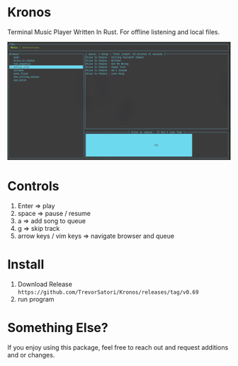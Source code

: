 # Kronos
Terminal Music Player Written In Rust. For offline listening and local files.

![Kronos](kronos.png?raw=true "Title")

# Controls
1. Enter => play
2. space => pause / resume
3. a => add song to queue
4. g => skip track
5. arrow keys / vim keys => navigate browser and queue 

# Install

1. Download Release 
``
    https://github.com/TrevorSatori/Kronos/releases/tag/v0.69
``
2. run program

# Something Else? 

If you enjoy using this package, feel free to reach out and request additions and or changes. 



